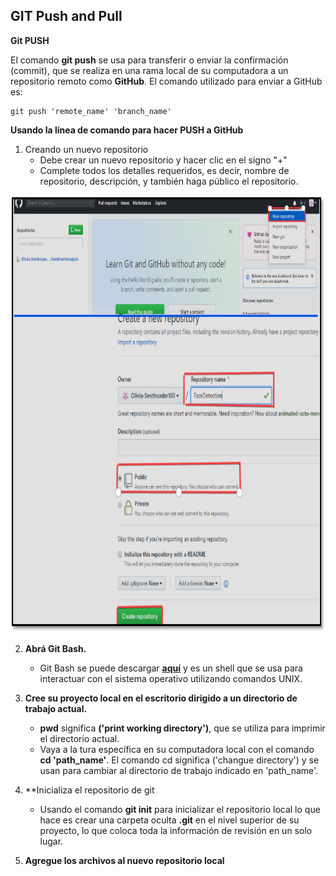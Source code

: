 ## GIT Push and Pull  


**Git PUSH**  

El comando <b>git push</b> se usa para transferir o enviar la confirmación (commit), que se realiza en una rama local de su computadora a un repositorio remoto como <b>GitHub</b>. El comando utilizado para enviar a GitHub es:  

    git push 'remote_name' 'branch_name'

**Usando la línea de comando para hacer PUSH a GitHub**

1. Creando un nuevo repositorio
    - Debe crear un nuevo repositorio y hacer clic en el signo "+"
    - Complete todos los detalles requeridos, es decir, nombre de repositorio, descripción, y también haga público el repositorio. 

<p align="center">
    <img src="img/01.png" alt="create repository" width="700" height="700">
</p>


2. **Abrá Git Bash.**
    - Git Bash se puede descargar <b><a href="https://git-scm.com/downloads" title="https://git-scm.com/downloads">aquí</a></b> y es un shell que se usa para interactuar con el sistema operativo utilizando comandos UNIX. 

3. **Cree su proyecto local en el escritorio dirigido a un directorio de trabajo actual.** 
    - **pwd** significa <b>('print working directory')</b>, que se utiliza para imprimir el directorio actual.
    - Vaya a la tura específica en su computadora local con el comando <b>cd 'path_name'</b>. El comando cd significa ('changue directory') y se usan para cambiar al directorio de trabajo indicado en 'path_name'. 

4. **Inicializa el repositorio de git
    - Usando el comando <b>git init</b> para inicializar el repositorio local lo que hace es crear una carpeta oculta  <b>.git</b> en el nivel superior de su proyecto, lo que coloca toda la información de revisión en un solo lugar. 


5. **Agregue los archivos al nuevo repositorio local** 



